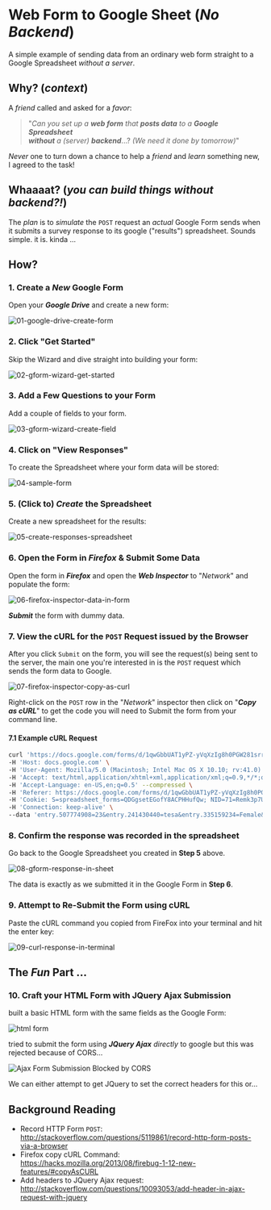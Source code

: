 # Web Form to Google Sheet (*No Backend*)

A simple example of sending data from an ordinary web form
straight to a Google Spreadsheet *without a server*.

## Why? (*context*)

A *friend* called and asked for a *favor*:

> "*Can you set up a* ***web form***
*that* ***posts data*** *to a*
***Google Spreadsheet***  
***without*** *a (server)* ***backend***...?
*(We need it done by tomorrow)*"

*Never* one to turn down a chance to help a *friend*
and *learn* something new, I agreed to the task!

## Whaaaat? (*you can build things without backend?!*)

The *plan* is to *simulate* the `POST` request an *actual* Google Form sends when it submits a survey response to its google ("results") spreadsheet. Sounds simple. it is. kinda ...

## How?

### 1. Create a *New* Google Form

Open your ***Google Drive*** and create a new form:

![01-google-drive-create-form](https://cloud.githubusercontent.com/assets/194400/10529330/d9c59f4a-7394-11e5-9e22-ad92c45553c3.png)

### 2. Click "Get Started"

Skip the Wizard and dive straight into building your form:

![02-gform-wizard-get-started](https://cloud.githubusercontent.com/assets/194400/10529351/1b604270-7395-11e5-8617-92152180e157.png)


### 3. Add a Few Questions to your Form

Add a couple of fields to your form.

![03-gform-wizard-create-field](https://cloud.githubusercontent.com/assets/194400/10529380/565eb852-7395-11e5-99a4-50a80a77fd54.png)

### 4. Click on "View Responses"

To create the Spreadsheet where your form data will be stored:

![04-sample-form](https://cloud.githubusercontent.com/assets/194400/10529416/c2fc9538-7395-11e5-99ee-d0ddc9d1e16e.png)

### 5. (Click to) *Create* the Spreadsheet

Create a new spreadsheet for the results:

![05-create-responses-spreadsheet](https://cloud.githubusercontent.com/assets/194400/10529468/2153de70-7396-11e5-996a-908c2ac7e2ac.png)

### 6. Open the Form in *Firefox* & Submit Some Data

Open the form in ***Firefox*** and open the ***Web Inspector*** to "*Network*" and populate the form:

![06-firefox-inspector-data-in-form](https://cloud.githubusercontent.com/assets/194400/10529708/38a8a23e-7398-11e5-9528-314ce856ef8f.png)

***Submit*** the form with dummy data.

### 7. View the cURL for the `POST` Request issued by the Browser

After you click `Submit` on the form, you will see the request(s)
being sent to the server, the main one you're interested in
is the `POST` request which sends the form data to Google.

![07-firefox-inspector-copy-as-curl](https://cloud.githubusercontent.com/assets/194400/10529578/1e03925a-7397-11e5-8dec-9dce7523a8b0.png)

Right-click on the `POST` row in the "*Network*" inspector then click on "***Copy as cURL***" to get the code you will need to Submit the form from your command line.

#### 7.1 Example cURL Request

```sh
curl 'https://docs.google.com/forms/d/1qwGbbUAT1yPZ-yVqXzIg8h0PGW281srrkBtCdJwFgdA/formResponse' \
-H 'Host: docs.google.com' \
-H 'User-Agent: Mozilla/5.0 (Macintosh; Intel Mac OS X 10.10; rv:41.0) Gecko/20100101 Firefox/41.0' \
-H 'Accept: text/html,application/xhtml+xml,application/xml;q=0.9,*/*;q=0.8' \
-H 'Accept-Language: en-US,en;q=0.5' --compressed \
-H 'Referer: https://docs.google.com/forms/d/1qwGbbUAT1yPZ-yVqXzIg8h0PGW281srrkBtCdJwFgdA/viewform?fbzx=-4417037870062614176' \
-H 'Cookie: S=spreadsheet_forms=QDGgsetEGofY8ACPHHufQw; NID=71=Remk3p7UeYnI01GsXgQ3acVcBgiN8iKiBVrXK9GdwVnop4j9kaBDSWlxWl1vuvTKPdrK66DdXWRFTFo-2Onj0zUyCaJ1xfMACh8hTUb0XBIVYdVJdkr1jvvmlkhZVAkgbow9Scr_X17OI-M9tw4evTQHJ4tU6P7xM695WlCtODmubmt57QgkpTAXNwdZrQ05GqRhWfw; PREF=ID=1111111111111111:FF=0:TM=1442226709:LM=1442226709:V=1:S=es4FGMNhg_KRMNf0; OGP=-5061451:' \
-H 'Connection: keep-alive' \
--data 'entry.507774908=23&entry.241430440=tesa&entry.335159234=Female&draftResponse=%5B%2C%2C%22-4417037870062614176%22%5D%0D%0A&pageHistory=0&fvv=0&fbzx=-4417037870062614176'
```

### 8. Confirm the response was recorded in the spreadsheet

Go back to the Google Spreadsheet you created in **Step 5** above.

![08-gform-response-in-sheet](https://cloud.githubusercontent.com/assets/194400/10529619/774bec5e-7397-11e5-85ad-619f9ae3b195.png)

The data is exactly as we submitted it in the Google Form in **Step 6**.

### 9. Attempt to Re-Submit the Form using cURL

Paste the cURL command you copied from FireFox into your terminal
and hit the enter key:

![09-curl-response-in-terminal](https://cloud.githubusercontent.com/assets/194400/10529836/40e63c4e-7399-11e5-8b46-468ec0035c39.png)

## The *Fun* Part ...

### 10. Craft your HTML Form with JQuery Ajax Submission

built a basic HTML form with the same fields as the Google Form:

![html form](https://cloud.githubusercontent.com/assets/194400/10537810/380648f0-73ec-11e5-96c6-26b62145dbe3.png)

tried to submit the form using ***JQuery Ajax*** *directly* to
google but this was rejected because of CORS...

![Ajax Form Submission Blocked by CORS](https://cloud.githubusercontent.com/assets/194400/10537624/0d9fa076-73eb-11e5-9532-d3b4d52fd1d5.png)

We can either attempt to get JQuery to set the correct headers for this or... 



## Background Reading

+ Record HTTP Form `POST`: http://stackoverflow.com/questions/5119861/record-http-form-posts-via-a-browser
+ Firefox copy cURL Command: https://hacks.mozilla.org/2013/08/firebug-1-12-new-features/#copyAsCURL
+ Add headers to JQuery Ajax request:
http://stackoverflow.com/questions/10093053/add-header-in-ajax-request-with-jquery
